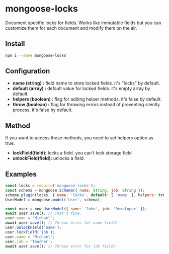 # mongoose-locks

Document specific locks for fields.
Works like immutable fields but you can customize them for each document and modify them on the air.

## Install

```bash
npm i --save mongoose-locks
```

## Configuration

- **name (string)       :** field name to store locked fields. it's "locks" by default.
- **default (array)     :** default value for locked fields. it's empty array by default.
- **helpers (boolean)   :** flag for adding helper methods. it's false by default.
- **throw (boolean)     :** flag for throwing errors instead of preventing silently process. it's false by default.

## Method

If you want to access these methods, you need to set helpers option as true.

- **lockField(field):** locks a field. you can't lock storage field
- **unlockField(field):** unlocks a field.

## Examples

```js
const locks = require('mongoose-locks');
const schema = mongoose.Schema({ name: String, job: String });
schema.plugin(locks, { name: 'locks', default: [ 'name' ], helpers: true });
UserModel = mongoose.model('User', schema);

const user = new UserModel({ name: 'John', job: 'Developer' });
await user.save(); // That's fine.
user.name = 'Michael';
await user.save(); // Throws error for name field!
user.unlockField('name');
user.lockField('job');
user.name = 'Michael';
user.job = 'Teacher';
await user.save(); // Throws error for job field!
```
